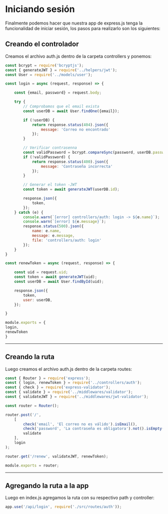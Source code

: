 # Iniciando sesión

Finalmente podemos hacer que nuestra app de express.js tenga la funcionalidad de iniciar sesión,
los pasos para realizarlo son los siguientes:

## Creando el controlador
Creamos el archivo auth.js dentro de la carpeta controllers y ponemos:
```js
const bcrypt = require('bcryptjs');
const { generateJWT } = require('../helpers/jwt');
const User = require('../models/user');

const login = async (request, response) => {

    const {email, password} = request.body;

    try {
        // Comprobamos que el email exista
        const userDB = await User.findOne({email});

        if (!userDB) {
            return response.status(404).json({
                message: 'Correo no encontrado'
            });
        }

        // Verificar contrasenna
        const validPassword = bcrypt.compareSync(password, userDB.password);
        if (!validPassword) {
            return response.status(400).json({
                message: 'Contraseña incorrecta'
            });
        }

        // Generar el token -JWT
        const token = await generateJWT(userDB.id);

        response.json({
            token,
        });
    } catch (e) {
        console.warn(`[error] controllers/auth: login -> ${e.name}`);
        console.warn(`[error] ${e.message}`);
        response.status(500).json({
            name: e.name,
            message: e.message,
            file: 'controllers/auth: login'
        });
    }
}

const renewToken = async (request, response) => {

    const uid = request.uid;
    const token = await generateJWT(uid);
    const userDB = await User.findById(uid);

    response.json({
        token,
        user: userDB,
    });

}

module.exports = {
login,
renewToken
}
```

---

## Creando la ruta

Luego creamos el archivo auth.js dentro de la carpeta routes:

```js
const { Router } = require('express');
const { login, renewToken } = require('../controllers/auth');
const { check } = require('express-validator');
const { validate } = require('../middlewares/validator');
const { validateJWT } = require('../middlewares/jwt-validator');

const router = Router();

router.post('/',
    [
        check('email', 'El correo no es válido').isEmail(),
        check('password', 'La contraseña es obligatora').not().isEmpty(),
        validate
    ],
    login
);

router.get('/renew', validateJWT, renewToken);

module.exports = router;

```

---

## Agregando la ruta a la app

Luego en index.js agregamos la ruta con su respectivo path y controller:

```js
app.use('/api/login', require('./src/routes/auth'));
```
